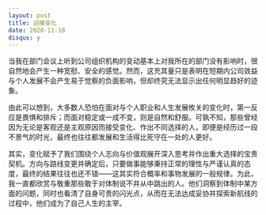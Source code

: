 ```yaml
---
layout: post
title: 迎接变化
date: 2020-11-10
disqus: y
---
```


当我在部门会议上听到公司组织机构的变动基本上对我所在的部门没有影响时，很自然地会产生一种宽慰、安全的感觉。然而，这充其量只是表明在短期内公司效益与个人发展不会产生易于觉察的负面影响，但却终究无法显示出任何明显趋好的迹象。

由此可以想到，大多数人恐怕在面对与个人职业和人生发展攸关的变化时，第一反应是畏惧和排斥；而面对稳定或一成不变，则是自然和舒服。可孰不知，那些曾经因为无论是客观还是主观原因而接受变化、作出不同选择的人，即便是经历过一段不景气的时光，最终也往往都发展和生活得比死守在一处的人更好。

其实，变化赋予了我们围绕个人志向与价值观展开深入思考并作出重大选择的宝贵契机。方向与路线变更并确定后，只要做事能够秉持正常的理性与严谨认真的态度，最终的结果往往也还不错——这其实符合概率和事物发展的一般规律。为此，我一直都欣赏与敬重那些敢于对体制说不并从中跳出的人。他们洞察到体制中某方面的问题，同时也看清了自身可贵的闪光点，从而在无法达成妥协并探索新航线的过程中，他们成为了自己人生的主宰。
